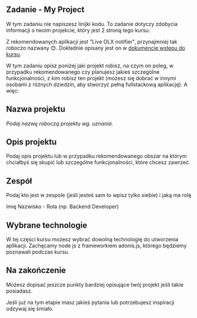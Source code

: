 ## Zadanie - My Project
W tym zadaniu nie napiszesz linijki kodu. To zadanie dotyczy zdobycia informacji o twoim projekcie, który jest 2 stroną tego kursu. 

Z rekomendowanych aplikacji jest "Live OLX notifier", przynajmniej tak roboczo nazwany 😊. Dokładnie opisany jest on w [dokumencie wstępu do kursu](https://docs.google.com/document/d/1FR6PSLg_5G0hWC429dXyeJLonLf76L1LbHH8ycVNavA).


W tym zadaniu opisz poniżej jaki projekt robisz, na czym on poleg, w przypadku rekomendowanego czy planujesz jakieś szczególne funkcjonalności, z kim robisz ten projekt (możesz się dobrać w innymi osobami z różnych dziedzin, aby stworzyć pełną fullstackową aplikację). A więc:

## Nazwa projektu
<i>Podaj nazwę roboczą projektu wg. uznania.</i>

## Opis projektu
Podaj opis projektu lub w przypadku rekomendowanego obszar na którym chciałbyś się skupić lub szczególne funkcjonalności, które chcesz zawrzeć.

## Zespół
Podaj kto jest w zespole (jeśli jesteś sam to wpisz tylko siebie) i jaką ma rolę

Imię Nazwisko - Rola (np. Backend Developer)

## Wybrane technologie

W tej części kursu możesz wybrać dowolną technologię do utworzenia aplikacji. Zachęcamy node js z frameworkiem adonis.js, którego będziemy poznawali podczas kursu.

## Na zakończenie
Możesz dopisać jeszcze punkty bardziej opisujące twój projekt jeśli takie posiadasz.

Jeśli już na tym etapie masz jakieś pytania lub potrzebujesz inspiracji odzywaj się śmiało.
